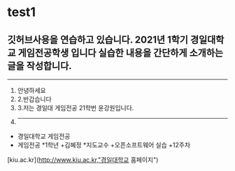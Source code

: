 # test1
깃허브사용을 연습하고 있습니다.
2021년 1학기 경일대학교 게임전공학생 입니다
실습한 내용을 간단하게 소개하는 글을 작성합니다.
--- 
- - - 
1. 안녕하세요
2. 2.반갑습니다
3. 3.저는 경일대 게임전공 21학번 윤강원입니다.
4. - - -
+ 경일대학교 게임전공
+ 게임전공
*1학년
+김혜정
*지도교수
+오픈소프트웨어 실습 
+12주차
 
 [kiu.ac.kr](http://www.kiu.ac.kr,"경일대학교 홈페이지")
 
 
 
